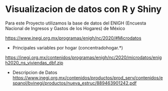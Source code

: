 # Visualizacion de datos con R y Shiny

Para este Proyecto utilizamos la base de datos del ENIGH (Encuesta Nacional de Ingresos y Gastos de los Hogares) de México 

https://www.inegi.org.mx/programas/enigh/nc/2020/#Microdatos

- Principales variables por hogar (concentradohogar.*)

https://inegi.org.mx/contenidos/programas/enigh/nc/2020/microdatos/enigh2020_ns_viviendas_dbf.zip


- Descripcion de Datos
https://www.inegi.org.mx/contenidos/productos/prod_serv/contenidos/espanol/bvinegi/productos/nueva_estruc/889463901242.pdf
 
